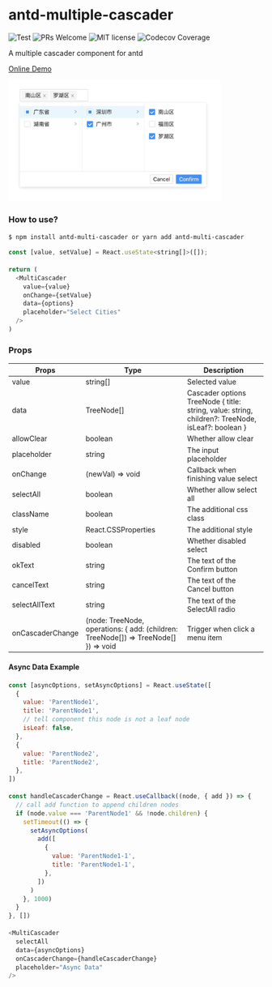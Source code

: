 # antd-multiple-cascader

![Test](https://github.com/HelKyle/antd-multi-cascader/workflows/Test/badge.svg) ![PRs Welcome](https://img.shields.io/badge/PRs-welcome-brightgreen.svg) ![MIT license](https://img.shields.io/badge/License-MIT-blue.svg)
![Codecov Coverage](https://img.shields.io/codecov/c/github/HelKyle/antd-multi-cascader/master.svg)

A multiple cascader component for antd

<a href="https://codesandbox.io/s/dreamy-jennings-2y1ff?file=/src/App.tsx" target="_blank">Online Demo</a>

<div style="max-width: 420px">
  <img src="https://raw.githubusercontent.com/HelKyle/antd-multi-cascader/main/demo.png" alt="demo" />
</div>

### How to use?

```
$ npm install antd-multi-cascader or yarn add antd-multi-cascader
```

```js
const [value, setValue] = React.useState<string[]>([]);

return (
  <MultiCascader
    value={value}
    onChange={setValue}
    data={options}
    placeholder="Select Cities"
  />
)
```

### Props

| Props            | Type                                                                                | Description                                                                                       |
| ---------------- | ----------------------------------------------------------------------------------- | ------------------------------------------------------------------------------------------------- |
| value            | string[]                                                                            | Selected value                                                                                    |
| data             | TreeNode[]                                                                          | Cascader options TreeNode { title: string, value: string, children?: TreeNode, isLeaf?: boolean } |
| allowClear       | boolean                                                                             | Whether allow clear                                                                               |
| placeholder      | string                                                                              | The input placeholder                                                                             |
| onChange         | (newVal) => void                                                                    | Callback when finishing value select                                                              |
| selectAll        | boolean                                                                             | Whether allow select all                                                                          |
| className        | boolean                                                                             | The additional css class                                                                          |
| style            | React.CSSProperties                                                                 | The additional style                                                                              |
| disabled         | boolean                                                                             | Whether disabled select                                                                           |
| okText           | string                                                                              | The text of the Confirm button                                                                    |
| cancelText       | string                                                                              | The text of the Cancel button                                                                     |
| selectAllText    | string                                                                              | The text of the SelectAll radio                                                                   |
| onCascaderChange | (node: TreeNode, operations: { add: (children: TreeNode[]) => TreeNode[] }) => void | Trigger when click a menu item                                                                    |

#### Async Data Example

```js
const [asyncOptions, setAsyncOptions] = React.useState([
  {
    value: 'ParentNode1',
    title: 'ParentNode1',
    // tell component this node is not a leaf node
    isLeaf: false,
  },
  {
    value: 'ParentNode2',
    title: 'ParentNode2',
  },
])

const handleCascaderChange = React.useCallback((node, { add }) => {
  // call add function to append children nodes
  if (node.value === 'ParentNode1' && !node.children) {
    setTimeout(() => {
      setAsyncOptions(
        add([
          {
            value: 'ParentNode1-1',
            title: 'ParentNode1-1',
          },
        ])
      )
    }, 1000)
  }
}, [])

<MultiCascader
  selectAll
  data={asyncOptions}
  onCascaderChange={handleCascaderChange}
  placeholder="Async Data"
/>
```
